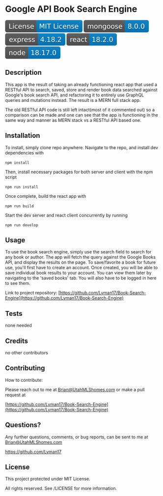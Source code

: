 
# Google API Book Search Engine
<img src='Develop\badges\license.svg'>    <img src='Develop\badges\mongoose-8.0.0.svg'>    <img src='Develop\badges\express-4.18.2.svg'>    <img src='Develop\badges\react-18.2.0.svg'>    <img src='Develop\badges\node-18.17.0.svg'>

## Description
This app is the result of taking an already functioning react app that used a RESTful API to search, saved, store and render book data searched against Google's book search API, and refactoring it to entirely use GraphQL queries and mutations instead. The result is a MERN full stack app.        

The old RESTful API code is still left intact(most of it commented out) so a comparison can be made and one can see that the app is functioning in the same way and manner as MERN stack vs a RESTful API based one.


## Installation
To install, simply clone repo anywhere. Navigate to the repo, and install dev dependencies with 

`npm install`     

Then, install necessary packages for both server and client with the npm script

`npm run install`

Once complete, build the react app with 

`npm run build`    

Start the dev server and  react client concurrently by running 

`npm run develop`

## Usage
To use the book search engine, simply use the search field to search for any book or author. The app will fetch the query against the Google Books API, and display the results on the page. To save/favorite a book for future use, you'll first have to create an account. Once created, you will be able to save individual book results to your account. You can view them later by navigating to the 'saved books' tab. You will also have to be logged in here to see them.

Link to project repository: [https://github.com/Lyman17/Book-Search-Engine](https://github.com/Lyman17/Book-Search-Engine)

## Tests
none needed

## Credits
no other contributors

## Contributing
How to contribute:

Please reach out to me at Brian@UtahMLShomes.com or make a pull request at 

[https://github.com/Lyman17/Book-Search-Engine](https://github.com/Lyman17/Book-Search-Engine)

## Questions?
Any further questions, comments, or bug reports, can be sent to me at Brian@UtahMLShomes.com

https://github.com/Lyman17

## License
This project protected under MIT License.

All rights reserved. See /LICENSE for more information.
